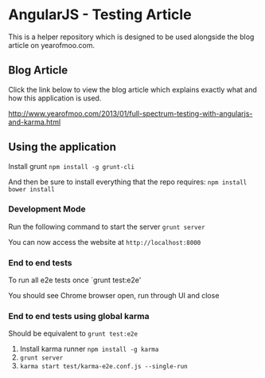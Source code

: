 # AngularJS - Testing Article
This is a helper repository which is designed to be used alongside the blog article on yearofmoo.com.

## Blog Article
Click the link below to view the blog article which explains exactly what and how this application is used.

http://www.yearofmoo.com/2013/01/full-spectrum-testing-with-angularjs-and-karma.html

## Using the application

Install grunt
`npm install -g grunt-cli`

And then be sure to install everything that the repo requires:
`npm install`
`bower install`

### Development Mode

Run the following command to start the server
`grunt server`

You can now access the website at
`http://localhost:8000`

### End to end tests 

To run all e2e tests once `grunt test:e2e'

You should see Chrome browser open, run through UI and close

### End to end tests using global karma

Should be equivalent to `grunt test:e2e`

1. Install karma runner `npm install -g karma`
2. `grunt server`
3. `karma start test/karma-e2e.conf.js --single-run`

